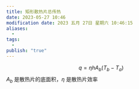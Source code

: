 ```yaml
---
title: 矩形散热片总传热
date: 2023-05-27 10:46
modification date: 2023 五月 27日 星期六 10:46:15
aliases:
  - 
tags:
  - 
publish: "true"
---
```

$$
q=\eta h A_{b}(T_{b}-T_{a})
$$
$A_{b}$ 是散热片的底面积，$\eta$ 是散热片效率
